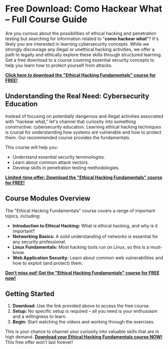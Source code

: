 # Free Download: Como Hackear What – Full Course Guide

Are you curious about the possibilities of ethical hacking and penetration testing but searching for information related to "**como hackear what**"? It's likely you are interested in learning cybersecurity concepts. While we strongly discourage any illegal or unethical hacking activities, we offer a path to legally and ethically explore these skills through structured learning. Get a free download to a course covering essential security concepts to help you learn how to protect yourself from attacks.

[**Click here to download the "Ethical Hacking Fundamentals" course for FREE!**](https://udemywork.com/como-hackear-what)

## Understanding the Real Need: Cybersecurity Education

Instead of focusing on potentially dangerous and illegal activities associated with "hackear what," let's channel that curiosity into something constructive: cybersecurity education. Learning ethical hacking techniques is crucial for understanding how systems are vulnerable and how to protect them. Our recommended course provides the fundamentals.

This course will help you:
*   Understand essential security terminologies.
*   Learn about common attack vectors.
*   Develop skills in penetration testing methodologies.

[**Limited-time offer: Download the "Ethical Hacking Fundamentals" course for FREE!**](https://udemywork.com/como-hackear-what)

## Course Modules Overview

The "Ethical Hacking Fundamentals" course covers a range of important topics, including:

*   **Introduction to Ethical Hacking:** What is ethical hacking, and why is it important?
*   **Networking Basics:** A solid understanding of networks is essential for any security professional.
*   **Linux Fundamentals:** Most hacking tools run on Linux, so this is a must-know.
*   **Web Application Security:** Learn about common web vulnerabilities and how to exploit (and protect) them.

[**Don’t miss out! Get the "Ethical Hacking Fundamentals" course for FREE now!**](https://udemywork.com/como-hackear-what)

## Getting Started

1.  **Download:** Use the link provided above to access the free course.
2.  **Setup:** No specific setup is required – all you need is your enthusiasm and a willingness to learn.
3.  **Begin:** Start watching the videos and working through the exercises.

This is your chance to channel your curiosity into valuable skills that are in high demand. **[Download your Ethical Hacking Fundamentals course NOW!](https://udemywork.com/como-hackear-what)** This free offer won’t last forever!
